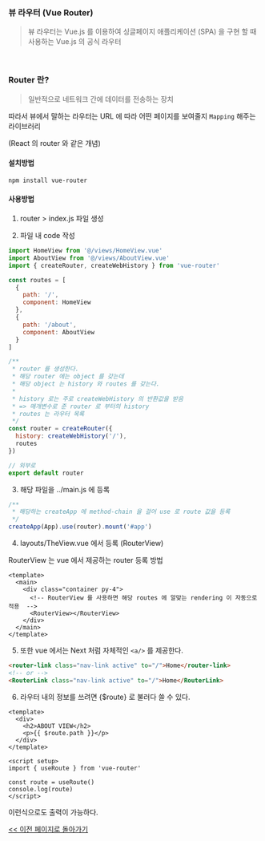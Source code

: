 ### 뷰 라우터 (Vue Router)

> 뷰 라우터는 Vue.js 를 이용하여 싱글페이지 애플리케이션 (SPA) 을 구현 할 때 사용하는 Vue.js 의 공식 라우터

<br/>

### Router 란?

> 일반적으로 네트워크 간에 데이터를 전송하는 장치

따라서 뷰에서 말하는 라우터는 URL 에 따라 어떤 페이지를 보여줄지 `Mapping` 해주는 라이브러리

(React 의 router 와 같은 개념)

#### 설치방법

```
npm install vue-router
```

#### 사용방법

1. router > index.js 파일 생성

2. 파일 내 code 작성

```javascript
import HomeView from '@/views/HomeView.vue'
import AboutView from '@/views/AboutView.vue'
import { createRouter, createWebHistory } from 'vue-router'

const routes = [
  {
    path: '/',
    component: HomeView
  },
  {
    path: '/about',
    component: AboutView
  }
]

/**
 * router 를 생성한다.
 * 해당 router 에는 object 를 갖는데
 * 해당 object 는 history 와 routes 를 갖는다.
 *
 * history 로는 주로 createWebHistory 의 반환값을 받음
 * => 매개변수로 준 router 로 부터의 history
 * routes 는 라우터 목록
 */
const router = createRouter({
  history: createWebHistory('/'),
  routes
})

// 외부로
export default router
```

3. 해당 파일을 ../main.js 에 등록

```javascript
/**
 * 해당하는 createApp 에 method-chain 을 걸어 use 로 route 값을 등록
 */
createApp(App).use(router).mount('#app')
```

4. layouts/TheView.vue 에서 등록 (RouterView)

RouterView 는 vue 에서 제공하는 router 등록 방법

```vue
<template>
  <main>
    <div class="container py-4">
      <!-- RouterView 를 사용하면 해당 routes 에 알맞는 rendering 이 자동으로 적용  -->
      <RouterView></RouterView>
    </div>
  </main>
</template>
```

5. 또한 vue 에서는 Next 처럼 자체적인 `<a/>` 를 제공한다.

```html
<router-link class="nav-link active" to="/">Home</router-link>
<!-- or -->
<RouterLink class="nav-link active" to="/">Home</RouterLink>
```

6. 라우터 내의 정보를 쓰려면 {$route} 로 불러다 쓸 수 있다.

```vue
<template>
  <div>
    <h2>ABOUT VIEW</h2>
    <p>{{ $route.path }}</p>
  </div>
</template>
```

```vue
<script setup>
import { useRoute } from 'vue-router'

const route = useRoute()
console.log(route)
</script>
```

이런식으로도 출력이 가능하다.

[<< 이전 페이지로 돌아가기](../../README.md)
